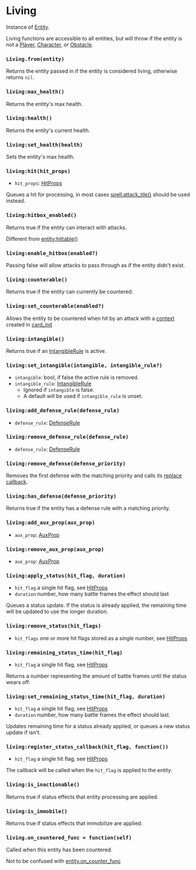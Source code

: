# Living

Instance of [Entity](/client/lua-api/entity-api/entity).

Living functions are accessible to all entities, but will throw if the entity is not a [Player](/client/lua-api/entity-api/player), [Character](/client/lua-api/entity-api/character), or [Obstacle](/client/lua-api/entity-api/obstacle).

### `Living.from(entity)`

Returns the entity passed in if the entity is considered living, otherwise returns `nil`.

### `living:max_health()`

Returns the entity's max health.

### `living:health()`

Returns the entity's current health.

### `living:set_health(health)`

Sets the entity's max health.

### `living:hit(hit_props)`

- `hit_props`: [HitProps](/client/lua-api/attack-api/hit-props)

Queues a hit for processing, in most cases [spell:attack_tile()](/client/lua-api/entity-api/spell#spellattack_tiletile) should be used instead.

### `living:hitbox_enabled()`

Returns true if the entity can interact with attacks.

Different from [entity:hittable()](/client/lua-api/entity-api/entity#entityhittable)

### `living:enable_hitbox(enabled?)`

Passing false will allow attacks to pass through as if the entity didn't exist.

### `living:counterable()`

Returns true if the entity can currently be countered.

### `living:set_counterable(enabled?)`

Allows the entity to be countered when hit by an attack with a [context](/client/lua-api/attack-api/hit-props#attackcontext) created in [card_init](/client/packages/#cards)

### `living:intangible()`

Returns true if an [IntangibleRule](/client/lua-api/defense-api/intangible-rule) is active.

### `living:set_intangible(intangible, intangible_rule?)`

- `intangible`: bool, if false the active rule is removed.
- `intangible_rule`: [IntangibleRule](/client/lua-api/defense-api/intangible-rule)
  - Ignored if `intangible` is false.
  - A default will be used if `intangible_rule` is unset.

### `living:add_defense_rule(defense_rule)`

- `defense_rule`: [DefenseRule](/client/lua-api/defense-api/defense-rule)

### `living:remove_defense_rule(defense_rule)`

- `defense_rule`: [DefenseRule](/client/lua-api/defense-api/defense-rule)

### `living:remove_defense(defense_priority)`

Removes the first defense with the matching priority and calls its [replace callback](/client/lua-api/defense-api/defense-rule#defense_ruleon_replace_func--function).

### `living:has_defense(defense_priority)`

Returns true if the entity has a defense rule with a matching priority.

### `living:add_aux_prop(aux_prop)`

- `aux_prop`: [AuxProp](/client/lua-api/defense-api/aux-prop)

### `living:remove_aux_prop(aux_prop)`

- `aux_prop`: [AuxProp](/client/lua-api/defense-api/aux-prop)

### `living:apply_status(hit_flag, duration)`

- `hit_flag` a single hit flag, see [HitProps](/client/lua-api/attack-api/hit-props)
- `duration` number, how many battle frames the effect should last

Queues a status update. If the status is already applied, the remaining time will be updated to use the longer duration.

### `living:remove_status(hit_flags)`

- `hit_flags` one or more hit flags stored as a single number, see [HitProps](/client/lua-api/attack-api/hit-props)

### `living:remaining_status_time(hit_flag)`

- `hit_flag` a single hit flag, see [HitProps](/client/lua-api/attack-api/hit-props)

Returns a number representing the amount of battle frames until the status wears off.

### `living:set_remaining_status_time(hit_flag, duration)`

- `hit_flag` a single hit flag, see [HitProps](/client/lua-api/attack-api/hit-props)
- `duration` number, how many battle frames the effect should last.

Updates remaining time for a status already applied, or queues a new status update if isn't.

### `living:register_status_callback(hit_flag, function())`

- `hit_flag` a single hit flag, see [HitProps](/client/lua-api/attack-api/hit-props)

The callback will be called when the `hit_flag` is applied to the entity.

### `living:is_inactionable()`

Returns true if status effects that entity processing are applied.

### `living:is_immobile()`

Returns true if status effects that immobilize are applied.

### `living.on_countered_func = function(self)`

Called when this entity has been countered.

Not to be confused with [entity.on_counter_func](/client/lua-api/entity-api/entity#entityon_counter_func--functionself)
